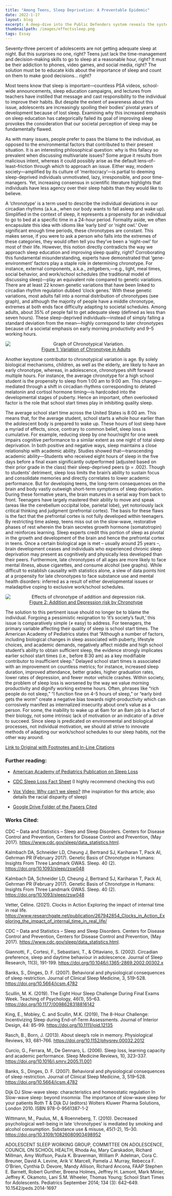 ```yaml
---
title: "Among Teens, Sleep Deprivation: A Preventable Epidemic"
date: 2022-1-17
layout: blog
excerpt: A deep-dive into the Public Defenders system reveals the systemic factors contributing to inequalities on socioeconomic lines. Completed as the final project for Constitutional Law.
thumbnailpath: /images/effectssleep.png
tags: Essay
---
```


Seventy-three percent of adolescents are not getting adequate sleep at night. But this surprises no one, right? Teens just lack the time-management and decision-making skills to go to sleep at a reasonable hour, right? It must be their addiction to phones, video games, and social media, right? The solution must be to educate kids about the importance of sleep and count on them to make good decisions… right?

Most teens know that sleep is important—countless PSA videos, school-wide announcements, sleep education campaigns, and lectures from teachers have instilled that message and cast responsibility to the individual to improve their habits. But despite the extent of awareness about this issue, adolescents are increasingly spoiling their bodies’ pivotal years of development because of lost sleep. Examining why this increased emphasis on sleep education has categorically failed its goal of improving sleep provokes the consideration that our societal perception of sleep may be fundamentally flawed.

As with many issues, people prefer to pass the blame to the individual, as opposed to the environmental factors that contributed to their present situation. It is an interesting philosophical question: why is this fallacy so prevalent when discussing multivariate issues? Some argue it results from malicious intent, whereas it could possibly arise as the default lens–of–least–friction through which to approach an issue. Either way, modern society—amplified by its culture of ‘meritocracy’—is partial to deeming sleep-deprived individuals unmotivated, lazy, irresponsible, and poor time-managers. Yet, increasing consensus in scientific literature highlights that individuals have less agency over their sleep habits than they would like to believe.

A ‘chronotype’ is a term used to describe the individual deviations in our circadian rhythms (a.k.a., when our body wants to fall asleep and wake up). Simplified in the context of sleep, it represents a propensity for an individual to go to bed at a specific time in a 24-hour period. Formality aside, we often encapsulate this idea with idioms like ‘early bird’ or ‘night owl.’ Over significant enough time periods, these chronotypes are constant. This makes sense, if you were to ask a person who falls into the extremes of these categories, they would often tell you they’ve been a ‘night-owl’ for most of their life. However, this notion directly contradicts the way we approach sleep education and improving sleep quality, right? Corroborating this fundamental misunderstanding, experts have demonstrated that ‘gene-environment’ factors play a staple role in determining chronotype. For instance, external components, a.k.a., zeitgebers,—e.g., light, meal times, social behavior, and work/school schedules (the traditional model of discussing sleep)—play an equivalent role compared to genetic variations. There are at least 22 known genetic variations that have been linked to circadian rhythm regulation dubbed ‘clock genes.’ With these genetic variations, most adults fall into a normal distribution of chronotypes (see graph), and although the majority of people have a middle chronotype, extremes at both ends face difficulty adapting to societal schedules. Among adults, about 35% of people fail to get adequate sleep (defined as less than seven hours). These sleep-deprived individuals—instead of simply falling a standard deviation from the mean—highly correspond to later chronotypes because of a societal emphasis on early morning productivity and 9–5 working hours.

<div style="display:flex;flex-direction:column;justify-content:center;text-align:center;">
  <img src="/images/chronotype.png" alt="Graph of Chronotypical Variation." style="border-radius:0.25rem;" />
    <span style="text-decoration:underline;">Figure 1: Variation of Chronotype in Adults</span>
</div>

Another keystone contributor to chronotypical variation is age. By solely biological mechanisms, children, as well as the elderly, are likely to have an early chronotype, whereas, in adolescence, chronotypes shift forward multiple hours. For instance, the average chronotype for a high school student is the propensity to sleep from 1:00 am to 9:00 am. This change—mediated through a shift in circadian rhythms corresponding to delated melatonin and cortisol hormone timing—is hardcoded into the developmental stages of puberty. Hence an important, often overlooked factor is the role that school start times play in inhibiting quality sleep.

The average school start time across the United States is 8:00 am. This means that, for the average student, school starts a whole hour earlier than the adolescent body is prepared to wake up. These hours of lost sleep have a myriad of effects, since, contrary to common belief, sleep loss is cumulative. For example, reducing sleep by one hour/night for one week impairs cognitive performance to a similar extent as one night of total sleep deprivation. In both positive and negative ways, sleep maintains a close relationship with academic ability. Studies showed that—transcending academic ability—Students who received eight hours of sleep in the five days before a final exam significantly outperformed (adjusted based on their prior grade in the class) their sleep-deprived peers (p = .002). Though to students’ detriment, sleep loss limits the brain’s ability to sustain focus and consolidate memories and directly correlates to lower academic performance. But for developing teens, the long-term consequences on the brain and body vastly outweigh short-term symptoms of sleep deprivation. During these formative years, the brain matures in a serial way from back to front. Teenagers have largely mastered their ability to move and speak (areas like the cerebellum occipital lobe, parietal lobe), yet notoriously lack critical thinking and judgment (prefrontal cortex). The basis for these flaws is the fact that the prefrontal cortex is not fully developed within teenagers. By restricting time asleep, teens miss out on the slow-wave, restorative phases of rest wherein the brain secretes growth hormone (somatotropin) and reinforces learning. Sleep experts credit this portion of sleep as pivotal in the growth and development of the brain and hence the prefrontal cortex in teens. Once a certain biological age is met – usually around 25 years –, brain development ceases and individuals who experienced chronic sleep deprivation may present as cognitively and physically less developed than their peers. Furthermore, late chronotypes of all ages are more likely to face mental illness, abuse cigarettes, and consume alcohol (see graphs). While difficult to establish causality with statistics alone, a slew of data points hint at a propensity for late chronotypes to face substance use and mental health disorders: inferred as a result of either developmental issues or maladaptive coping to exclusive work/school schedules.

<div style="display:flex;flex-direction:column;justify-content:center;text-align:center;">
  <img src="/images/effectssleep.png" alt="Effects of chronotype of addition and depression risk." style="border-radius:0.25rem;" />
  <span style="text-decoration:underline;">Figure 2: Addition and Depression risk by Chronotype</span>
</div>

The solution to this pertinent issue should no longer be to blame the individual. Forgoing a pessimistic resignation to ‘it’s society’s fault,’ this issue is comparatively simple (≠ easy) to address. For teenagers, the primary variable affecting their quality of sleep is school start times. The American Academy of Pediatrics states that “Although a number of factors, including biological changes in sleep associated with puberty, lifestyle choices, and academic demands, negatively affect middle and high school student’s ability to obtain sufficient sleep, the evidence strongly implicates earlier school start times (i.e., before 8:30 am) as a key modifiable contributor to insufficient sleep.” Delayed school start times is associated with an improvement on countless metrics; for instance, increased sleep duration, improved attendance, better grades, higher graduation rates, lower rates of depression, and fewer motor vehicle crashes. Within society, the problem of sleep loss is worsened by the way we value morning productivity and dignify working extreme hours. Often, phrases like “rich people do not sleep,” “I function fine on 4-5 hours of sleep,” or “early bird gets the worm” create a negative bias towards night-productivity which can corrosively manifest as internalized insecurity about one’s value as a person. For some, the inability to wake up at 6am for an 8am job is a fact of their biology, not some intrinsic lack of motivation or an indicator of a drive to succeed. Since sleep is predicated on environmental and biological processes, not individual motivation, we should all strive to innovate methods of adapting our work/school schedules to our sleep habits, not the other way around.

<a href="https://docs.google.com/document/d/1AQIiSmkPj0WN0z4XTBOrmT9Xzto-Ihwky5d0igegvgY/edit?usp=sharing" class="text-primary">Link to Original with Footnotes and In-Line Citations</a>

### Further reading:

- <a href="https://publications.aap.org/pediatrics/article/134/3/642/74175/School-Start-Times-for-Adolescents">American Academy of Pediatrics Publication on Sleep Loss</a>

- <a href="https://www.cdc.gov/sleep/data_statistics.html">CDC Sleep Loss Fact Sheet</a> (I highly recommend checking this out)

- <a href="https://youtu.be/1otF0N6surM">Vox Video: Why can’t we sleep?</a> (the inspiration for this article; also details the racial disparity of sleep)

- <a href="https://drive.google.com/drive/folders/1MXq4PZ1_6OpPN2HMXH6OMys4zgWrVOD3?usp=sharing">Google Drive Folder of the Papers Cited</a>

### Works Cited:

CDC – Data and Statistics – Sleep and Sleep Disorders. Centers for Disease Control and Prevention, Centers for Disease Control and Prevention, (May 2017). https://www.cdc.gov/sleep/data_statistics.html.

Kalmbach DA, Schneider LD, Cheung J, Bertrand SJ, Kariharan T, Pack AI, Gehrman PR (February 2017). Genetic Basis of Chronotype in Humans: Insights From Three Landmark GWAS. Sleep. 40 (2). https://doi.org/10.1093/sleep/zsw048

Kalmbach DA, Schneider LD, Cheung J, Bertrand SJ, Kariharan T, Pack AI, Gehrman PR (February 2017). Genetic Basis of Chronotype in Humans: Insights From Three Landmark GWAS. Sleep. 40 (2). https://doi.org/10.1093/sleep/zsw048

Vetter, Céline. (2021). Clocks in Action Exploring the impact of internal time in real life. https://www.researchgate.net/publication/267942854_Clocks_in_Action_Exploring_the_impact_of_internal_time_in_real_life/

CDC – Data and Statistics – Sleep and Sleep Disorders. Centers for Disease Control and Prevention, Centers for Disease Control and Prevention, (May 2017). https://www.cdc.gov/sleep/data_statistics.html.

Giannotti, F., Cortesi, F., Sebastiani, T., & Ottaviano, S. (2002). Circadian preference, sleep and daytime behaviour in adolescence. Journal of Sleep Research, 11(3), 191-199. https://doi.org/10.1046/j.1365-2869.2002.00302.x

Banks, S., Dinges, D. F. (2007). Behavioral and physiological consequences of sleep restriction. Journal of Clinical Sleep Medicine, 3, 519–528. https://doi.org/10.5664/jcsm.4782

Scullin, M. K. (2019). The Eight Hour Sleep Challenge During Final Exams Week. Teaching of Psychology, 46(1), 55–63. https://doi.org/10.1177/0098628318816142

King, E., Mobley, C. and Scullin, M.K. (2019), The 8-Hour Challenge: Incentivizing Sleep during End-of-Term Assessments. Journal of Interior Design, 44: 85-99. https://doi.org/10.1111/joid.12135

Rasch, B., Born, J. (2013). About sleep’s role in memory. Physiological Reviews, 93, 681–766. https://doi.org/10.1152/physrev.00032.2012

Curcio, G., Ferrara, M., De Gennaro, L. (2006). Sleep loss, learning capacity and academic performance. Sleep Medicine Reviews, 10, 323–337. https://doi.org/10.1016/j.smrv.2005.11.001

Banks, S., Dinges, D. F. (2007). Behavioral and physiological consequences of sleep restriction. Journal of Clinical Sleep Medicine, 3, 519–528. https://doi.org/10.5664/jcsm.4782

Dijk DJ Slow-wave sleep: characteristics and homeostatic regulation In Slow-wave sleep: beyond insomnia: The importance of slow-wave sleep for your patients Roth T & Dijk DJ (editors) Wolters Kluwer Pharma Solutions, London 2010. ISBN 978-0-9561387-1-2

Wittmann, M., Paulus, M., & Roenneberg, T. (2010). Decreased psychological well-being in late ‘chronotypes’ is mediated by smoking and alcohol consumption. Substance use & misuse, 45(1-2), 15–30. https://doi.org/10.3109/10826080903498952

ADOLESCENT SLEEP WORKING GROUP, COMMITTEE ON ADOLESCENCE, COUNCIL ON SCHOOL HEALTH, Rhoda Au, Mary Carskadon, Richard Millman, Amy Wolfson, Paula K. Braverman, William P. Adelman, Cora C. Breuner, David A. Levine, Arik V. Marcell, Pamela J. Murray, Rebecca F. O’Brien, Cynthia D. Devore, Mandy Allison, Richard Ancona, FAAP Stephen E. Barnett, Robert Gunther, Breena Holmes, Jeffrey H. Lamont, Mark Minier, Jeffrey K. Okamoto, Lani S.M. Wheeler, Thomas Young; School Start Times for Adolescents. Pediatrics September 2014; 134 (3): 642–649. 10.1542/peds.2014-1697
